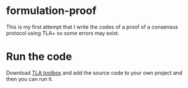 # formulation-proof
This is my first attempt that I write the codes of a proof of a consensus protocol using TLA+ so some errors may exist.

# Run the code
Download [TLA toolbox](https://lamport.azurewebsites.net/tla/toolbox.html) and add the source code to your own project and then you can run it.
